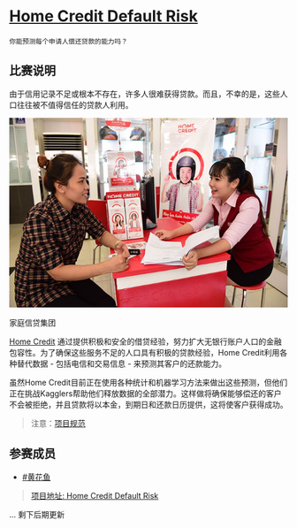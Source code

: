 # **[Home Credit Default Risk](https://www.kaggle.com/c/home-credit-default-risk)**

`你能预测每个申请人偿还贷款的能力吗？`

## 比赛说明

由于信用记录不足或根本不存在，许多人很难获得贷款。而且，不幸的是，这些人口往往被不值得信任的贷款人利用。

![](/img/competitions/featured/home-credit-default-risk/about-us-home-credit.jpg)

家庭信贷集团

[Home Credit](http://www.homecredit.net) 通过提供积极和安全的借贷经验，努力扩大无银行账户人口的金融包容性。为了确保这些服务不足的人口具有积极的贷款经验，Home Credit利用各种替代数据 - 包括电信和交易信息 - 来预测其客户的还款能力。

虽然Home Credit目前正在使用各种统计和机器学习方法来做出这些预测，但他们正在挑战Kagglers帮助他们释放数据的全部潜力。这样做将确保能够偿还的客户不会被拒绝，并且贷款将以本金，到期日和还款日历提供，这将使客户获得成功。

> 注意：[项目规范](/docs/kaggle-quickstart.md)

## 参赛成员

* [#黄花鱼]()

> [项目地址: Home Credit Default Risk](/competitions/featured/home-credit-default-risk/ManualFeatureEngineering_P1.ipynb)

... 剩下后期更新

